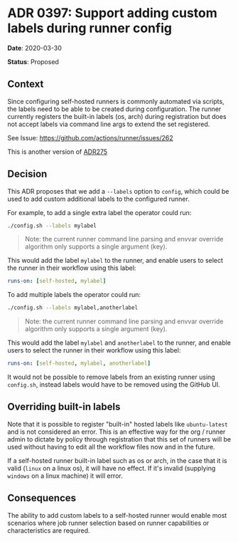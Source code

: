 # ADR 0397: Support adding custom labels during runner config
**Date**: 2020-03-30

**Status**: Proposed

## Context

Since configuring self-hosted runners is commonly automated via scripts, the labels need to be able to be created during configuration.  The runner currently registers the built-in labels (os, arch) during registration but does not accept labels via command line args to extend the set registered.

See Issue: https://github.com/actions/runner/issues/262

This is another version of [ADR275](https://github.com/actions/runner/pull/275)

## Decision

This ADR proposes that we add a `--labels` option to `config`, which could be used to add custom additional labels to the configured runner.

For example, to add a single extra label the operator could run:
```bash
./config.sh --labels mylabel
```
> Note: the current runner command line parsing and envvar override algorithm only supports a single argument (key).

This would add the label `mylabel` to the runner, and enable users to select the runner in their workflow using this label:
```yaml
runs-on: [self-hosted, mylabel]
```

To add multiple labels the operator could run:
```bash
./config.sh --labels mylabel,anotherlabel
```
> Note: the current runner command line parsing and envvar override algorithm only supports a single argument (key).

This would add the label `mylabel` and `anotherlabel` to the runner, and enable users to select the runner in their workflow using this label:
```yaml
runs-on: [self-hosted, mylabel, anotherlabel]
```

It would not be possible to remove labels from an existing runner using `config.sh`, instead labels would have to be removed using the GitHub UI.

## Overriding built-in labels

Note that it is possible to register "built-in" hosted labels like `ubuntu-latest` and is not considered an error.  This is an effective way for the org / runner admin to dictate by policy through registration that this set of runners will be used without having to edit all the workflow files now and in the future.

If a self-hosted runner built-in label such as os or arch, in the case that it is valid (`linux` on a linux os), it will have no effect.  If it's invalid (supplying `windows` on a linux machine) it will error.

## Consequences

The ability to add custom labels to a self-hosted runner would enable most scenarios where job runner selection based on runner capabilities or characteristics are required.
